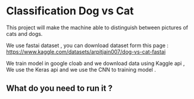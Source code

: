 # Classification Dog vs Cat

This project will make the machine able to distinguish between pictures of cats and dogs.

We use fastai dataset , you can download dataset form this page : https://www.kaggle.com/datasets/arpitjain007/dog-vs-cat-fastai

We train model in google cloab and we download data using Kaggle api , We use the Keras api and we use the CNN to training model . 

## What do you need to run it ? 
